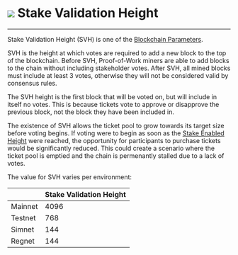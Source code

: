 # <img class="dcr-icon" src="/img/dcr-icons/TicketLive.svg" /> Stake Validation Height

---

Stake Validation Height (SVH) is one of the [Blockchain Parameters](../blockchain-parameters.md).

SVH is the height at which votes are required to add a new block to the top of the blockchain.
Before SVH, Proof-of-Work miners are able to add blocks to the chain without including stakeholder votes.
After SVH, all mined blocks must include at least 3 votes, otherwise they will not be considered
valid by consensus rules.

The SVH height is the first block that will be voted on, but will include in itself no votes.
This is because tickets vote to approve or disapprove the previous block,
not the block they have been included in.

The existence of SVH allows the ticket pool to grow towards its target size before voting begins.
If voting were to begin as soon as the [Stake Enabled Height](stake-enabled-height.md) were reached,
the opportunity for participants to purchase tickets would be significantly reduced.
This could create a scenario where the ticket pool is emptied and the chain is permenantly stalled
due to a lack of votes.

The value for SVH varies per environment:

|         |Stake Validation Height|
|---      |---                    |
| Mainnet | 4096                  |
| Testnet | 768                   |
| Simnet  | 144                   |
| Regnet  | 144                   |
